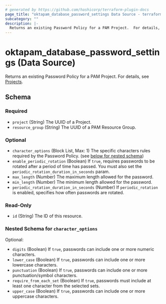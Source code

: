 ```yaml
---
# generated by https://github.com/hashicorp/terraform-plugin-docs
page_title: "oktapam_database_password_settings Data Source - terraform-provider-oktapam"
subcategory: ""
description: |-
  Returns an existing Password Policy for a PAM Project.  For details, see Projects https://help.okta.com/okta_help.htm?type=oie&id=ext-pam-projects.
---
```


# oktapam_database_password_settings (Data Source)

Returns an existing Password Policy for a PAM Project.  For details, see [Projects](https://help.okta.com/okta_help.htm?type=oie&id=ext-pam-projects).



<!-- schema generated by tfplugindocs -->
## Schema

### Required

- `project` (String) The UUID of a Project.
- `resource_group` (String) The UUID of a PAM Resource Group.

### Optional

- `character_options` (Block List, Max: 1) The specific characters rules required by the Password Policy. (see [below for nested schema](#nestedblock--character_options))
- `enable_periodic_rotation` (Boolean) If `true`, requires passwords to be rotated after a period of time has passed. You must also set the `periodic_rotation_duration_in_seconds` param.
- `max_length` (Number) The maximum length allowed for the password.
- `min_length` (Number) The minimum length allowed for the password.
- `periodic_rotation_duration_in_seconds` (Number) If `periodic_rotation` is enabled, specifies how often passwords are rotated.

### Read-Only

- `id` (String) The ID of this resource.

<a id="nestedblock--character_options"></a>
### Nested Schema for `character_options`

Optional:

- `digits` (Boolean) If `true`, passwords can include one or more numeric characters.
- `lower_case` (Boolean) If `true`, passwords can include one or more lowercase characters.
- `punctuation` (Boolean) If `true`, passwords can include one or more punctuation/symbol characters.
- `require_from_each_set` (Boolean) If `true`, passwords must include at least one character from the selected sets.
- `upper_case` (Boolean) If `true`, passwords can include one or more uppercase characters.


